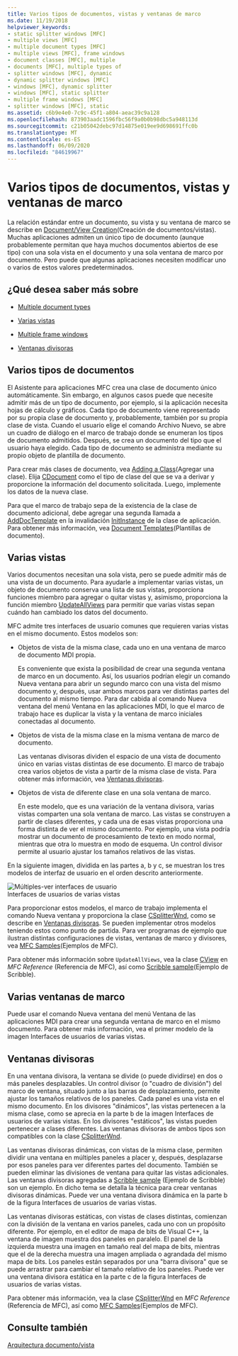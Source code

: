 ```yaml
---
title: Varios tipos de documentos, vistas y ventanas de marco
ms.date: 11/19/2018
helpviewer_keywords:
- static splitter windows [MFC]
- multiple views [MFC]
- multiple document types [MFC]
- multiple views [MFC], frame windows
- document classes [MFC], multiple
- documents [MFC], multiple types of
- splitter windows [MFC], dynamic
- dynamic splitter windows [MFC]
- windows [MFC], dynamic splitter
- windows [MFC], static splitter
- multiple frame windows [MFC]
- splitter windows [MFC], static
ms.assetid: c6b9e4e0-7c9c-45f1-a804-aeac39c9a128
ms.openlocfilehash: 873903aadc1596fbc56f9a0b0b98dbc5a948113d
ms.sourcegitcommit: c21b05042debc97d14875e019ee9d698691ffc0b
ms.translationtype: MT
ms.contentlocale: es-ES
ms.lasthandoff: 06/09/2020
ms.locfileid: "84619967"
---
```

# <a name="multiple-document-types-views-and-frame-windows"></a>Varios tipos de documentos, vistas y ventanas de marco

La relación estándar entre un documento, su vista y su ventana de marco se describe en [Document/View Creation](document-view-creation.md)(Creación de documentos/vistas). Muchas aplicaciones admiten un único tipo de documento (aunque probablemente permitan que haya muchos documentos abiertos de ese tipo) con una sola vista en el documento y una sola ventana de marco por documento. Pero puede que algunas aplicaciones necesiten modificar uno o varios de estos valores predeterminados.

## <a name="what-do-you-want-to-know-more-about"></a>¿Qué desea saber más sobre

- [Multiple document types](#_core_multiple_document_types)

- [Varias vistas](#_core_multiple_views)

- [Multiple frame windows](#_core_multiple_frame_windows)

- [Ventanas divisoras](#_core_splitter_windows)

## <a name="multiple-document-types"></a><a name="_core_multiple_document_types"></a>Varios tipos de documentos

El Asistente para aplicaciones MFC crea una clase de documento único automáticamente. Sin embargo, en algunos casos puede que necesite admitir más de un tipo de documento, por ejemplo, si la aplicación necesita hojas de cálculo y gráficos. Cada tipo de documento viene representado por su propia clase de documento y, probablemente, también por su propia clase de vista. Cuando el usuario elige el comando Archivo Nuevo, se abre un cuadro de diálogo en el marco de trabajo donde se enumeran los tipos de documento admitidos. Después, se crea un documento del tipo que el usuario haya elegido. Cada tipo de documento se administra mediante su propio objeto de plantilla de documento.

Para crear más clases de documento, vea [Adding a Class](../ide/adding-a-class-visual-cpp.md)(Agregar una clase). Elija [CDocument](reference/cdocument-class.md) como el tipo de clase del que se va a derivar y proporcione la información del documento solicitada. Luego, implemente los datos de la nueva clase.

Para que el marco de trabajo sepa de la existencia de la clase de documento adicional, debe agregar una segunda llamada a [AddDocTemplate](reference/cwinapp-class.md#adddoctemplate) en la invalidación [InitInstance](reference/cwinapp-class.md#initinstance) de la clase de aplicación. Para obtener más información, vea [Document Templates](document-templates-and-the-document-view-creation-process.md)(Plantillas de documento).

## <a name="multiple-views"></a><a name="_core_multiple_views"></a>Varias vistas

Varios documentos necesitan una sola vista, pero se puede admitir más de una vista de un documento. Para ayudarle a implementar varias vistas, un objeto de documento conserva una lista de sus vistas, proporciona funciones miembro para agregar o quitar vistas y, asimismo, proporciona la función miembro [UpdateAllViews](reference/cdocument-class.md#updateallviews) para permitir que varias vistas sepan cuándo han cambiado los datos del documento.

MFC admite tres interfaces de usuario comunes que requieren varias vistas en el mismo documento. Estos modelos son:

- Objetos de vista de la misma clase, cada uno en una ventana de marco de documento MDI propia.

   Es conveniente que exista la posibilidad de crear una segunda ventana de marco en un documento. Así, los usuarios podrían elegir un comando Nueva ventana para abrir un segundo marco con una vista del mismo documento y, después, usar ambos marcos para ver distintas partes del documento al mismo tiempo. Para dar cabida al comando Nueva ventana del menú Ventana en las aplicaciones MDI, lo que el marco de trabajo hace es duplicar la vista y la ventana de marco iniciales conectadas al documento.

- Objetos de vista de la misma clase en la misma ventana de marco de documento.

   Las ventanas divisoras dividen el espacio de una vista de documento único en varias vistas distintas de ese documento. El marco de trabajo crea varios objetos de vista a partir de la misma clase de vista. Para obtener más información, vea [Ventanas divisoras](#_core_splitter_windows).

- Objetos de vista de diferente clase en una sola ventana de marco.

   En este modelo, que es una variación de la ventana divisora, varias vistas comparten una sola ventana de marco. Las vistas se construyen a partir de clases diferentes, y cada una de esas vistas proporciona una forma distinta de ver el mismo documento. Por ejemplo, una vista podría mostrar un documento de procesamiento de texto en modo normal, mientras que otra lo muestra en modo de esquema. Un control divisor permite al usuario ajustar los tamaños relativos de las vistas.

En la siguiente imagen, dividida en las partes a, b y c, se muestran los tres modelos de interfaz de usuario en el orden descrito anteriormente.

![Múltiples&#45;ver interfaces de usuario](../mfc/media/vc37a71.gif "Múltiples&#45;ver interfaces de usuario") <br/>
Interfaces de usuarios de varias vistas

Para proporcionar estos modelos, el marco de trabajo implementa el comando Nueva ventana y proporciona la clase [CSplitterWnd](reference/csplitterwnd-class.md), como se describe en [Ventanas divisoras](#_core_splitter_windows). Se pueden implementar otros modelos teniendo estos como punto de partida. Para ver programas de ejemplo que ilustran distintas configuraciones de vistas, ventanas de marco y divisores, vea [MFC Samples](../overview/visual-cpp-samples.md#mfc-samples)(Ejemplos de MFC).

Para obtener más información sobre `UpdateAllViews`, vea la clase [CView](reference/cview-class.md) en *MFC Reference* (Referencia de MFC), así como [Scribble sample](../overview/visual-cpp-samples.md)(Ejemplo de Scribble).

## <a name="multiple-frame-windows"></a><a name="_core_multiple_frame_windows"></a>Varias ventanas de marco

Puede usar el comando Nueva ventana del menú Ventana de las aplicaciones MDI para crear una segunda ventana de marco en el mismo documento. Para obtener más información, vea el primer modelo de la imagen Interfaces de usuarios de varias vistas.

## <a name="splitter-windows"></a><a name="_core_splitter_windows"></a>Ventanas divisoras

En una ventana divisora, la ventana se divide (o puede dividirse) en dos o más paneles desplazables. Un control divisor (o "cuadro de división") del marco de ventana, situado junto a las barras de desplazamiento, permite ajustar los tamaños relativos de los paneles. Cada panel es una vista en el mismo documento. En los divisores "dinámicos", las vistas pertenecen a la misma clase, como se aprecia en la parte b de la imagen Interfaces de usuarios de varias vistas. En los divisores "estáticos", las vistas pueden pertenecer a clases diferentes. Las ventanas divisoras de ambos tipos son compatibles con la clase [CSplitterWnd](reference/csplitterwnd-class.md).

Las ventanas divisoras dinámicas, con vistas de la misma clase, permiten dividir una ventana en múltiples paneles a placer y, después, desplazarse por esos paneles para ver diferentes partes del documento. También se pueden eliminar las divisiones de ventana para quitar las vistas adicionales. Las ventanas divisoras agregadas a [Scribble sample](../overview/visual-cpp-samples.md) (Ejemplo de Scribble) son un ejemplo. En dicho tema se detalla la técnica para crear ventanas divisoras dinámicas. Puede ver una ventana divisora dinámica en la parte b de la figura Interfaces de usuarios de varias vistas.

Las ventanas divisoras estáticas, con vistas de clases distintas, comienzan con la división de la ventana en varios paneles, cada uno con un propósito diferente. Por ejemplo, en el editor de mapa de bits de Visual C++, la ventana de imagen muestra dos paneles en paralelo. El panel de la izquierda muestra una imagen en tamaño real del mapa de bits, mientras que el de la derecha muestra una imagen ampliada o agrandada del mismo mapa de bits. Los paneles están separados por una "barra divisora" que se puede arrastrar para cambiar el tamaño relativo de los paneles. Puede ver una ventana divisora estática en la parte c de la figura Interfaces de usuarios de varias vistas.

Para obtener más información, vea la clase [CSplitterWnd](reference/csplitterwnd-class.md) en *MFC Reference* (Referencia de MFC), así como [MFC Samples](../overview/visual-cpp-samples.md#mfc-samples)(Ejemplos de MFC).

## <a name="see-also"></a>Consulte también

[Arquitectura documento/vista](document-view-architecture.md)
